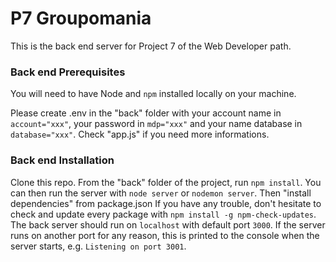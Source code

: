# P7 Groupomania #
This is the back end server for Project 7 of the Web Developer path.

### Back end Prerequisites ###
You will need to have Node and `npm` installed locally on your machine.

Please create .env in the "back" folder with your account name in `account="xxx"`, your password in `mdp="xxx"` and your name database in `database="xxx"`. Check "app.js" if you need more informations. 

### Back end Installation ###
Clone this repo. 
From the "back" folder of the project, run `npm install`. You can then run the server with `node server` or `nodemon server`. 
Then "install dependencies" from package.json
If you have any trouble, don't hesitate to check and update every package with `npm install -g npm-check-updates`.
The back server should run on `localhost` with default port `3000`. If the server runs on another port for any reason, 
this is printed to the console when the server starts, e.g. `Listening on port 3001`.